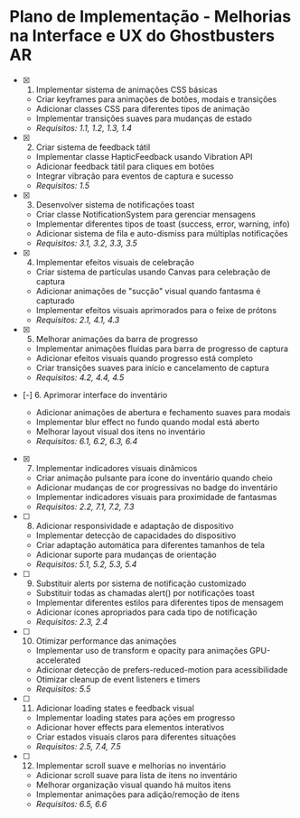 # Plano de Implementação - Melhorias na Interface e UX do Ghostbusters AR

- [x] 1. Implementar sistema de animações CSS básicas



  - Criar keyframes para animações de botões, modais e transições
  - Adicionar classes CSS para diferentes tipos de animação
  - Implementar transições suaves para mudanças de estado
  - _Requisitos: 1.1, 1.2, 1.3, 1.4_

- [x] 2. Criar sistema de feedback tátil



  - Implementar classe HapticFeedback usando Vibration API
  - Adicionar feedback tátil para cliques em botões
  - Integrar vibração para eventos de captura e sucesso
  - _Requisitos: 1.5_

- [x] 3. Desenvolver sistema de notificações toast



  - Criar classe NotificationSystem para gerenciar mensagens
  - Implementar diferentes tipos de toast (success, error, warning, info)
  - Adicionar sistema de fila e auto-dismiss para múltiplas notificações
  - _Requisitos: 3.1, 3.2, 3.3, 3.5_

- [x] 4. Implementar efeitos visuais de celebração



  - Criar sistema de partículas usando Canvas para celebração de captura
  - Adicionar animações de "sucção" visual quando fantasma é capturado
  - Implementar efeitos visuais aprimorados para o feixe de prótons
  - _Requisitos: 2.1, 4.1, 4.3_

- [x] 5. Melhorar animações da barra de progresso



  - Implementar animações fluidas para barra de progresso de captura
  - Adicionar efeitos visuais quando progresso está completo
  - Criar transições suaves para início e cancelamento de captura
  - _Requisitos: 4.2, 4.4, 4.5_

- [-] 6. Aprimorar interface do inventário

  - Adicionar animações de abertura e fechamento suaves para modais
  - Implementar blur effect no fundo quando modal está aberto
  - Melhorar layout visual dos itens no inventário
  - _Requisitos: 6.1, 6.2, 6.3, 6.4_

- [x] 7. Implementar indicadores visuais dinâmicos



  - Criar animação pulsante para ícone do inventário quando cheio
  - Adicionar mudanças de cor progressivas no badge do inventário
  - Implementar indicadores visuais para proximidade de fantasmas
  - _Requisitos: 2.2, 7.1, 7.2, 7.3_

- [ ] 8. Adicionar responsividade e adaptação de dispositivo
  - Implementar detecção de capacidades do dispositivo
  - Criar adaptação automática para diferentes tamanhos de tela
  - Adicionar suporte para mudanças de orientação
  - _Requisitos: 5.1, 5.2, 5.3, 5.4_

- [ ] 9. Substituir alerts por sistema de notificação customizado
  - Substituir todas as chamadas alert() por notificações toast
  - Implementar diferentes estilos para diferentes tipos de mensagem
  - Adicionar ícones apropriados para cada tipo de notificação
  - _Requisitos: 2.3, 2.4_

- [ ] 10. Otimizar performance das animações
  - Implementar uso de transform e opacity para animações GPU-accelerated
  - Adicionar detecção de prefers-reduced-motion para acessibilidade
  - Otimizar cleanup de event listeners e timers
  - _Requisitos: 5.5_

- [ ] 11. Adicionar loading states e feedback visual
  - Implementar loading states para ações em progresso
  - Adicionar hover effects para elementos interativos
  - Criar estados visuais claros para diferentes situações
  - _Requisitos: 2.5, 7.4, 7.5_

- [ ] 12. Implementar scroll suave e melhorias no inventário
  - Adicionar scroll suave para lista de itens no inventário
  - Melhorar organização visual quando há muitos itens
  - Implementar animações para adição/remoção de itens
  - _Requisitos: 6.5, 6.6_